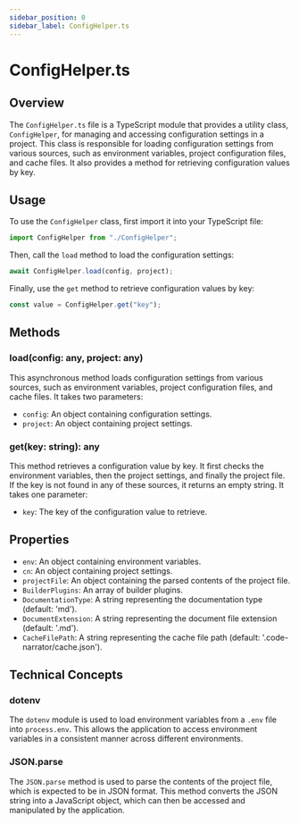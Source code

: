 ```yaml
---
sidebar_position: 0
sidebar_label: ConfigHelper.ts
---
```


# ConfigHelper.ts

## Overview

The `ConfigHelper.ts` file is a TypeScript module that provides a utility class, `ConfigHelper`, for managing and accessing configuration settings in a project. This class is responsible for loading configuration settings from various sources, such as environment variables, project configuration files, and cache files. It also provides a method for retrieving configuration values by key.

## Usage

To use the `ConfigHelper` class, first import it into your TypeScript file:

```typescript
import ConfigHelper from "./ConfigHelper";
```

Then, call the `load` method to load the configuration settings:

```typescript
await ConfigHelper.load(config, project);
```

Finally, use the `get` method to retrieve configuration values by key:

```typescript
const value = ConfigHelper.get("key");
```

## Methods

### load(config: any, project: any)

This asynchronous method loads configuration settings from various sources, such as environment variables, project configuration files, and cache files. It takes two parameters:

- `config`: An object containing configuration settings.
- `project`: An object containing project settings.

### get(key: string): any

This method retrieves a configuration value by key. It first checks the environment variables, then the project settings, and finally the project file. If the key is not found in any of these sources, it returns an empty string. It takes one parameter:

- `key`: The key of the configuration value to retrieve.

## Properties

- `env`: An object containing environment variables.
- `cn`: An object containing project settings.
- `projectFile`: An object containing the parsed contents of the project file.
- `BuilderPlugins`: An array of builder plugins.
- `DocumentationType`: A string representing the documentation type (default: 'md').
- `DocumentExtension`: A string representing the document file extension (default: '.md').
- `CacheFilePath`: A string representing the cache file path (default: '.code-narrator/cache.json').

## Technical Concepts

### dotenv

The `dotenv` module is used to load environment variables from a `.env` file into `process.env`. This allows the application to access environment variables in a consistent manner across different environments.

### JSON.parse

The `JSON.parse` method is used to parse the contents of the project file, which is expected to be in JSON format. This method converts the JSON string into a JavaScript object, which can then be accessed and manipulated by the application.